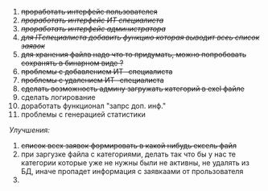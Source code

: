 1. ~~проработать интерфейс пользователся~~
2. ~~*проработать интерфейс ИТ специалиста*~~
3. ~~*проработать интерфейс администратора*~~
4. ~~*для ITспециалиста добавить функцию которая выводит всеь список заявок*~~
5. ~~для хранения файлв надо что то придумать, можно попробовать сохранять в бинарном виде ?~~
6.  ~~проблемы с добавлением ИТ -специалиста~~
7.  ~~проблемы с удалением ИТ -специалиста~~
8.  ~~сделать возможность админу загружать категорий в exel файле~~  
9.  сделать логирование
10. доработать функционал "запрс доп. инф."
11. проблемы с генерацией статистики 



*Улучшения:*
1. ~~список всех заявок формировать в какой нибудь ексель файл~~
2. при заргузке файла с категориями, делать так что бы у нас те категории которые уже не нужны были не активны, не удалять из БД, иначе пропадет информация с заявкаами от прользователя
3. 
   